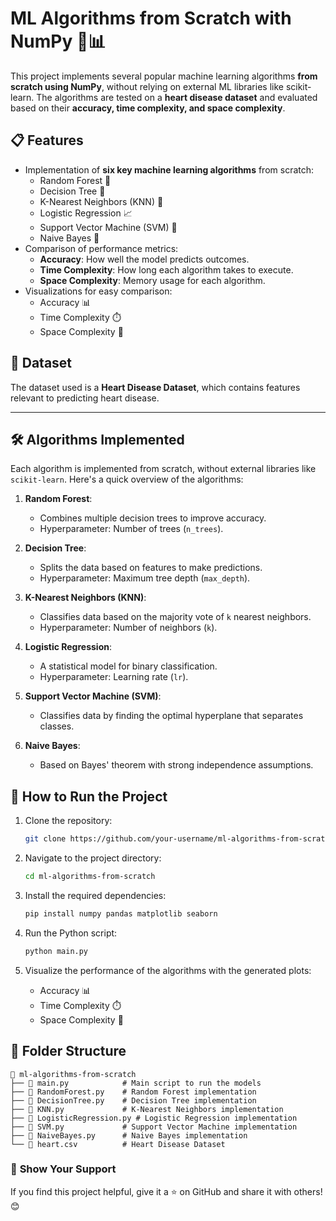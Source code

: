 # ML Algorithms from Scratch with NumPy 🧠📊

This project implements several popular machine learning algorithms **from scratch using NumPy**, without relying on external ML libraries like scikit-learn. The algorithms are tested on a **heart disease dataset** and evaluated based on their **accuracy, time complexity, and space complexity**. 

## 📋 Features

- Implementation of **six key machine learning algorithms** from scratch:
  - Random Forest 🌲
  - Decision Tree 🌳
  - K-Nearest Neighbors (KNN) 👥
  - Logistic Regression 📈
  - Support Vector Machine (SVM) 🔗
  - Naive Bayes 🤔
- Comparison of performance metrics:
  - **Accuracy**: How well the model predicts outcomes.
  - **Time Complexity**: How long each algorithm takes to execute.
  - **Space Complexity**: Memory usage for each algorithm.
- Visualizations for easy comparison:
  - Accuracy 📊
  - Time Complexity ⏱️
  - Space Complexity 💾

## 📁 Dataset

The dataset used is a **Heart Disease Dataset**, which contains features relevant to predicting heart disease.

---

## 🛠️ Algorithms Implemented

Each algorithm is implemented from scratch, without external libraries like `scikit-learn`. Here's a quick overview of the algorithms:

1. **Random Forest**:
   - Combines multiple decision trees to improve accuracy.
   - Hyperparameter: Number of trees (`n_trees`).

2. **Decision Tree**:
   - Splits the data based on features to make predictions.
   - Hyperparameter: Maximum tree depth (`max_depth`).

3. **K-Nearest Neighbors (KNN)**:
   - Classifies data based on the majority vote of `k` nearest neighbors.
   - Hyperparameter: Number of neighbors (`k`).

4. **Logistic Regression**:
   - A statistical model for binary classification.
   - Hyperparameter: Learning rate (`lr`).

5. **Support Vector Machine (SVM)**:
   - Classifies data by finding the optimal hyperplane that separates classes.

6. **Naive Bayes**:
   - Based on Bayes' theorem with strong independence assumptions.

## 🚀 How to Run the Project

1. Clone the repository:
   ```bash
   git clone https://github.com/your-username/ml-algorithms-from-scratch.git
   ```

2. Navigate to the project directory:
   ```bash
   cd ml-algorithms-from-scratch
   ```

3. Install the required dependencies:
   ```bash
   pip install numpy pandas matplotlib seaborn
   ```

4. Run the Python script:
   ```bash
   python main.py
   ```

5. Visualize the performance of the algorithms with the generated plots:
   - Accuracy 📊
   - Time Complexity ⏱️
   - Space Complexity 💾

## 📌 Folder Structure

```
📁 ml-algorithms-from-scratch
├── 📄 main.py            # Main script to run the models
├── 📄 RandomForest.py    # Random Forest implementation
├── 📄 DecisionTree.py    # Decision Tree implementation
├── 📄 KNN.py             # K-Nearest Neighbors implementation
├── 📄 LogisticRegression.py # Logistic Regression implementation
├── 📄 SVM.py             # Support Vector Machine implementation
├── 📄 NaiveBayes.py      # Naive Bayes implementation
└── 📄 heart.csv          # Heart Disease Dataset
```
### 🌟 **Show Your Support**
If you find this project helpful, give it a ⭐ on GitHub and share it with others! 😊
